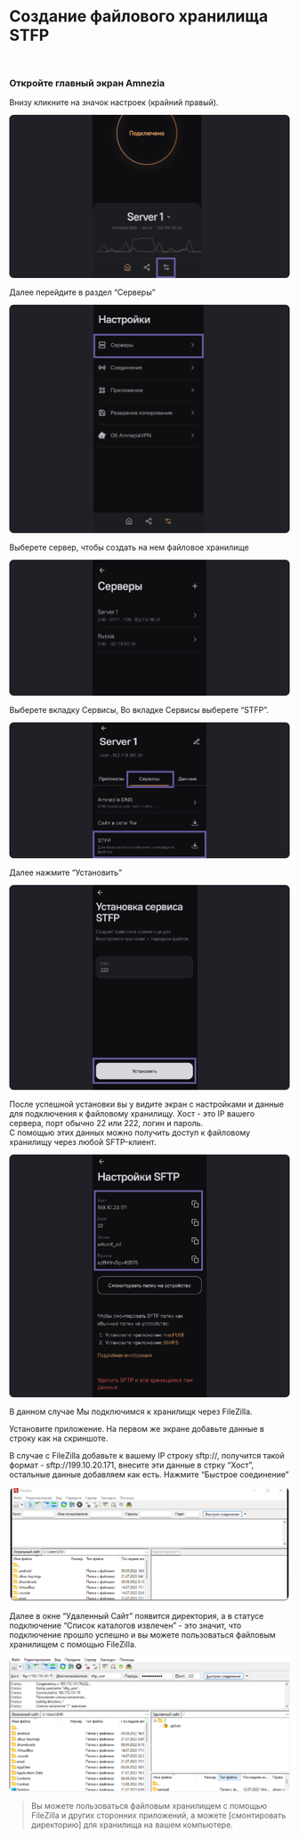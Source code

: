 # Создание файлового хранилища STFP


&nbsp;

### Откройте главный экран Amnezia

 Внизу кликните на значок настроек (крайний правый).

![instruction 1](https://raw.githubusercontent.com/Aftershock669/amnezia-open-docs/master/docs/ru/instructions/24_stfp/img/stfp_ru_1.png)

Далее перейдите в раздел “Серверы”

![instruction 1](https://raw.githubusercontent.com/Aftershock669/amnezia-open-docs/master/docs/ru/instructions/24_stfp/img/stfp_ru_2.png)

Выберете сервер, чтобы создать на нем файловое хранилище

![instruction 1](https://raw.githubusercontent.com/Aftershock669/amnezia-open-docs/master/docs/ru/instructions/24_stfp/img/stfp_ru_3.png)


Выберете вкладку Сервисы, 
Во вкладке Сервисы выберете  “STFP”.

![instruction 1](https://raw.githubusercontent.com/Aftershock669/amnezia-open-docs/master/docs/ru/instructions/24_stfp/img/stfp_ru_4.png)


Далее  нажмите “Установить”

![instruction 1](https://raw.githubusercontent.com/Aftershock669/amnezia-open-docs/master/docs/ru/instructions/24_stfp/img/stfp_ru_5.png)

После успешной установки вы у видите экран с настройками и данные для подключения к файловому хранилищу. 
Хост - это IP вашего сервера, порт обычно  22 или  222, логин и пароль.  
С помощью этих данных можно получить доступ к файловому хранилищу через любой SFTP-клиент.

![instruction 1](https://raw.githubusercontent.com/Aftershock669/amnezia-open-docs/master/docs/ru/instructions/24_stfp/img/stfp_ru_6.png)

В данном случае Мы подключимся к хранилищк через FileZilla. 

Установите приложение. На первом же  экране  добавьте данные в строку как  на скриншоте. 

В случае с FileZilla добавьте к вашему  IP строку sftp://, получится такой формат - sftp://199.10.20.171, 
внесите эти данные в стрку “Хост”, остальные данные добавляем как есть. Нажмите “Быстрое соединение”
  
![instruction 1](https://raw.githubusercontent.com/Aftershock669/amnezia-open-docs/master/docs/ru/instructions/24_stfp/img/stfp_ru_7.png)

Далее в окне “Удаленный Сайт” появится директория,  а в статусе подключение “Список каталогов извлечен” - это значит, что подключение прошло успешно и вы можете пользоваться файловым хранилищем с помощью FileZilla. 

![instruction 1](https://raw.githubusercontent.com/Aftershock669/amnezia-open-docs/master/docs/ru/instructions/24_stfp/img/stfp_ru_8.png)

> Вы можете пользоваться файловым хранилищем с помощью FileZilla и других сторонних приложений, а можете [смонтировать директорию] для хранилища на вашем компьютере.  

[amnezia-site-ext-link]: https://amnezia-web-nx1r.vercel.app
[about-int-link]: /about
